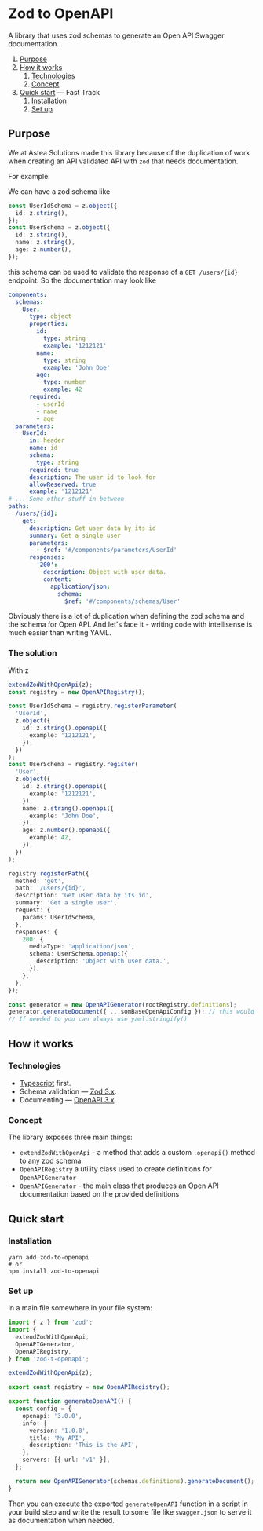 # Zod to OpenAPI

A library that uses zod schemas to generate an Open API Swagger documentation.

1. [Purpose](#purpose)
2. [How it works](#how-it-works)
   1. [Technologies](#technologies)
   2. [Concept](#concept)
3. [Quick start](#quick-start) — Fast Track
   1. [Installation](#installation)
   2. [Set up](#set-up)

<!-- TODO: Something about a CHANGELOG -->

## Purpose

We at Astea Solutions made this library because of the duplication of work when creating an API validated API with `zod` that needs documentation.

For example:

We can have a zod schema like

```ts
const UserIdSchema = z.object({
  id: z.string(),
});
const UserSchema = z.object({
  id: z.string(),
  name: z.string(),
  age: z.number(),
});
```

this schema can be used to validate the response of a `GET /users/{id}` endpoint. So the documentation may look like

```yaml
components:
  schemas:
    User:
      type: object
      properties:
        id:
          type: string
          example: '1212121'
        name:
          type: string
          example: 'John Doe'
        age:
          type: number
          example: 42
      required:
        - userId
        - name
        - age
  parameters:
    UserId:
      in: header
      name: id
      schema:
        type: string
      required: true
      description: The user id to look for
      allowReserved: true
      example: '1212121'
# ... Some other stuff in between
paths:
  /users/{id}:
    get:
      description: Get user data by its id
      summary: Get a single user
      parameters:
        - $ref: '#/components/parameters/UserId'
      responses:
        '200':
          description: Object with user data.
          content:
            application/json:
              schema:
                $ref: '#/components/schemas/User'
```

Obviously there is a lot of duplication when defining the zod schema and the schema for Open API. And let's face it - writing code with intellisense is much easier than writing YAML.

### The solution

With z

```ts
extendZodWithOpenApi(z);
const registry = new OpenAPIRegistry();

const UserIdSchema = registry.registerParameter(
  'UserId',
  z.object({
    id: z.string().openapi({
      example: '1212121',
    }),
  })
);
const UserSchema = registry.register(
  'User',
  z.object({
    id: z.string().openapi({
      example: '1212121',
    }),
    name: z.string().openapi({
      example: 'John Doe',
    }),
    age: z.number().openapi({
      example: 42,
    }),
  })
);

registry.registerPath({
  method: 'get',
  path: '/users/{id}',
  description: 'Get user data by its id',
  summary: 'Get a single user',
  request: {
    params: UserIdSchema,
  },
  responses: {
    200: {
      mediaType: 'application/json',
      schema: UserSchema.openapi({
        description: 'Object with user data.',
      }),
    },
  },
});

const generator = new OpenAPIGenerator(rootRegistry.definitions);
generator.generateDocument({ ...somBaseOpenApiConfig }); // this would return an object in the OpenAPI format
// If needed to you can always use yaml.stringify()
```

## How it works

### Technologies

- [Typescript](https://www.typescriptlang.org/) first.
- Schema validation — [Zod 3.x](https://github.com/colinhacks/zod).
- Documenting — [OpenAPI 3.x](https://github.com/metadevpro/openapi3-ts).

### Concept

The library exposes three main things:

- `extendZodWithOpenApi` - a method that adds a custom `.openapi()` method to any zod schema
- `OpenAPIRegistry` a utility class used to create definitions for `OpenAPIGenerator`
- `OpenAPIGenerator` - the main class that produces an Open API documentation based on the provided definitions

## Quick start

### Installation

```shell
yarn add zod-to-openapi
# or
npm install zod-to-openapi
```

### Set up

In a main file somewhere in your file system:

```ts
import { z } from 'zod';
import {
  extendZodWithOpenApi,
  OpenAPIGenerator,
  OpenAPIRegistry,
} from 'zod-t-openapi';

extendZodWithOpenApi(z);

export const registry = new OpenAPIRegistry();

export function generateOpenAPI() {
  const config = {
    openapi: '3.0.0',
    info: {
      version: '1.0.0',
      title: 'My API',
      description: 'This is the API',
    },
    servers: [{ url: 'v1' }],
  };

  return new OpenAPIGenerator(schemas.definitions).generateDocument();
}
```

Then you can execute the exported `generateOpenAPI` function in a script in your build step and write the
result to some file like `swagger.json` to serve it as documentation when needed.
